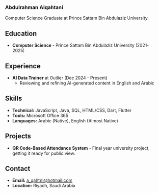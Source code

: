 ### Abdulrahman Alqahtani

Computer Science Graduate at Prince Sattam Bin Abdulaziz University.

## Education
- **Computer Science** - Prince Sattam Bin Abdulaziz University (2021-2025)

## Experience
- **AI Data Trainer** at Outlier (Dec 2024 - Present)
  - Reviewing and refining AI-generated content in English and Arabic

## Skills
- **Technical:** JavaScript, Java, SQL, HTML/CSS, Dart, Flutter
- **Tools:** Microsoft Office 365
- **Languages:** Arabic (Native), English (Almost Native)

## Projects
- **QR Code-Based Attendance System** - Final year university project, getting it ready for public view.

## Contact
- **Email:** a_qahtni@hotmail.com
- **Location:** Riyadh, Saudi Arabia

<!--
**qahtni/qahtni** is a ✨ _special_ ✨ repository because its `README.md` (this file) appears on your GitHub profile.

Here are some ideas to get you started:

- 🔭 I’m currently working on ...
- 🌱 I’m currently learning ...
- 👯 I’m looking to collaborate on ...
- 🤔 I’m looking for help with ...
- 💬 Ask me about ...
- 📫 How to reach me: ...
- 😄 Pronouns: ...
- ⚡ Fun fact: ...
-->
